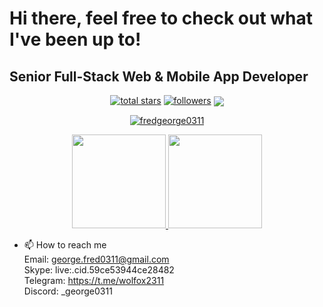 # Hi there, feel free to check out what I've been up to!

##  Senior Full-Stack Web & Mobile App Developer

<!--<img src="https://komarev.com/ghpvc/?username=chinmay29hub&label=Profile%20views&color=0e75b6&style=flat" alt="fredgeorge0311" /> -->
<p align="center">
  <a href="https://github.com/fredgeorge0311?tab=repositories&sort=stargazers">
    <img alt="total stars" title="Total stars on GitHub" src="https://custom-icon-badges.herokuapp.com/badge/dynamic/json?logo=star&color=55960c&labelColor=488207&label=Stars&style=for-the-badge&query=%24.stars&url=https://api.github-star-counter.workers.dev/user/fredgeorge0311"/></a>
  <a href="https://github.com/fredgeorge0311?tab=followers">
    <img alt="followers" title="Follow me on Github" src="https://custom-icon-badges.herokuapp.com/github/followers/fredgeorge0311?color=236ad3&labelColor=1155ba&style=for-the-badge&logo=person-add&label=Followers&logoColor=white"/></a>
  <a href="https://www.enes.software/">
      <img align="center" src="https://komarev.com/ghpvc/?username=devenes&color=blue&style=plastic">
    </a>
</p>

<p align="center">
  <a href="https://github.com/fredgeorge0311/github-readme-streak-stats">
    <img title="🔥 Get streak stats for your profile at git.io/streak-stats" alt="fredgeorge0311" src="https://github-readme-streak-stats.herokuapp.com/?user=fredgeorge0311&theme=monokai-metallian&hide_border=true"/>
  </a>
</p>

<p align="center">
  <a href="https://github.com/fredgeorge0311/github-readme-stats">
    <img
      height="150"
      src="https://github-readme-stats-sigma-five.vercel.app/api?username=fredgeorge0311&count_private=true&show_icons=true&custom_title=GeorgeFred's%20Github%20Status&theme=vision-friendly-dark"
    />
   </a>
  <a href="https://github.com/fredgeorge0311/github-readme-stats">
    <img
      height="150"
      src="https://github-readme-stats-sigma-five.vercel.app/api/top-langs/?username=fredgeorge0311&layout=compact&theme=vision-friendly-dark" />
  </a>  
</p>



- 📫 How to reach me </br>
    Email: george.fred0311@gmail.com </br>
    Skype: live:.cid.59ce53944ce28482 </br>
    Telegram: https://t.me/wolfox2311 </br>
    Discord: _george0311 </br>
   <!-- WhatsApp: +44 7440 548954 </br>
    Resume: https://flowcv.com/resume/8o5hpas28f </br> -->
    
<!--
**fredgeorge0311/fredgeorge0311** is a ✨ _special_ ✨ repository because its `README.md` (this file) appears on your GitHub profile.

Here are some ideas to get you started:

- 🔭 I’m currently working on ...
- 🌱 I’m currently learning ...
- 👯 I’m looking to collaborate on ...
- 🤔 I’m looking for help with ...
- 💬 Ask me about ...
- 📫 How to reach me: ...
- 😄 Pronouns: ...
- ⚡ Fun fact: ...
-->
